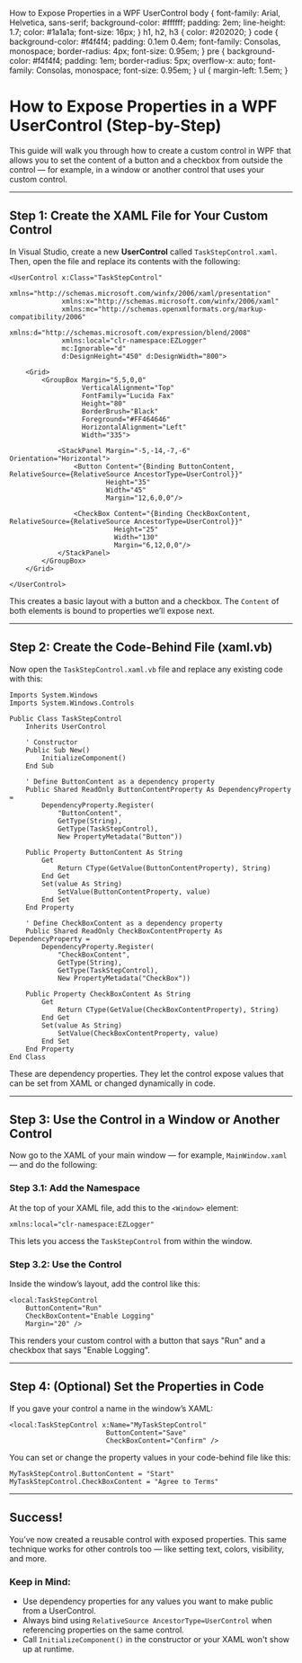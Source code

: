  How to Expose Properties in a WPF UserControl body { font-family: Arial, Helvetica, sans-serif; background-color: #ffffff; padding: 2em; line-height: 1.7; color: #1a1a1a; font-size: 16px; } h1, h2, h3 { color: #202020; } code { background-color: #f4f4f4; padding: 0.1em 0.4em; font-family: Consolas, monospace; border-radius: 4px; font-size: 0.95em; } pre { background-color: #f4f4f4; padding: 1em; border-radius: 5px; overflow-x: auto; font-family: Consolas, monospace; font-size: 0.95em; } ul { margin-left: 1.5em; }

How to Expose Properties in a WPF UserControl (Step-by-Step)
============================================================

This guide will walk you through how to create a custom control in WPF that allows you to set the content of a button and a checkbox from outside the control — for example, in a window or another control that uses your custom control.

* * *

Step 1: Create the XAML File for Your Custom Control
----------------------------------------------------

In Visual Studio, create a new **UserControl** called `TaskStepControl.xaml`. Then, open the file and replace its contents with the following:

    <UserControl x:Class="TaskStepControl"
                 xmlns="http://schemas.microsoft.com/winfx/2006/xaml/presentation"
                 xmlns:x="http://schemas.microsoft.com/winfx/2006/xaml"
                 xmlns:mc="http://schemas.openxmlformats.org/markup-compatibility/2006"
                 xmlns:d="http://schemas.microsoft.com/expression/blend/2008"
                 xmlns:local="clr-namespace:EZLogger"
                 mc:Ignorable="d"
                 d:DesignHeight="450" d:DesignWidth="800">

        <Grid>
            <GroupBox Margin="5,5,0,0"
                      VerticalAlignment="Top"
                      FontFamily="Lucida Fax"
                      Height="80"
                      BorderBrush="Black"
                      Foreground="#FF464646"
                      HorizontalAlignment="Left"
                      Width="335">

                <StackPanel Margin="-5,-14,-7,-6" Orientation="Horizontal">
                    <Button Content="{Binding ButtonContent, RelativeSource={RelativeSource AncestorType=UserControl}}"
                            Height="35"
                            Width="45"
                            Margin="12,6,0,0"/>

                    <CheckBox Content="{Binding CheckBoxContent, RelativeSource={RelativeSource AncestorType=UserControl}}"
                              Height="25"
                              Width="130"
                              Margin="6,12,0,0"/>
                </StackPanel>
            </GroupBox>
        </Grid>

    </UserControl>


This creates a basic layout with a button and a checkbox. The `Content` of both elements is bound to properties we’ll expose next.

* * *

Step 2: Create the Code-Behind File (xaml.vb)
---------------------------------------------

Now open the `TaskStepControl.xaml.vb` file and replace any existing code with this:

    Imports System.Windows
    Imports System.Windows.Controls

    Public Class TaskStepControl
        Inherits UserControl

        ' Constructor
        Public Sub New()
            InitializeComponent()
        End Sub

        ' Define ButtonContent as a dependency property
        Public Shared ReadOnly ButtonContentProperty As DependencyProperty =
            DependencyProperty.Register(
                "ButtonContent",
                GetType(String),
                GetType(TaskStepControl),
                New PropertyMetadata("Button"))

        Public Property ButtonContent As String
            Get
                Return CType(GetValue(ButtonContentProperty), String)
            End Get
            Set(value As String)
                SetValue(ButtonContentProperty, value)
            End Set
        End Property

        ' Define CheckBoxContent as a dependency property
        Public Shared ReadOnly CheckBoxContentProperty As DependencyProperty =
            DependencyProperty.Register(
                "CheckBoxContent",
                GetType(String),
                GetType(TaskStepControl),
                New PropertyMetadata("CheckBox"))

        Public Property CheckBoxContent As String
            Get
                Return CType(GetValue(CheckBoxContentProperty), String)
            End Get
            Set(value As String)
                SetValue(CheckBoxContentProperty, value)
            End Set
        End Property
    End Class


These are dependency properties. They let the control expose values that can be set from XAML or changed dynamically in code.

* * *

Step 3: Use the Control in a Window or Another Control
------------------------------------------------------

Now go to the XAML of your main window — for example, `MainWindow.xaml` — and do the following:

### Step 3.1: Add the Namespace

At the top of your XAML file, add this to the `<Window>` element:

    xmlns:local="clr-namespace:EZLogger"

This lets you access the `TaskStepControl` from within the window.

### Step 3.2: Use the Control

Inside the window’s layout, add the control like this:

    <local:TaskStepControl
        ButtonContent="Run"
        CheckBoxContent="Enable Logging"
        Margin="20" />


This renders your custom control with a button that says "Run" and a checkbox that says "Enable Logging".

* * *

Step 4: (Optional) Set the Properties in Code
---------------------------------------------

If you gave your control a name in the window’s XAML:

    <local:TaskStepControl x:Name="MyTaskStepControl"
                            ButtonContent="Save"
                            CheckBoxContent="Confirm" />


You can set or change the property values in your code-behind file like this:

    MyTaskStepControl.ButtonContent = "Start"
    MyTaskStepControl.CheckBoxContent = "Agree to Terms"


* * *

Success!
--------

You’ve now created a reusable control with exposed properties. This same technique works for other controls too — like setting text, colors, visibility, and more.

### Keep in Mind:

*   Use dependency properties for any values you want to make public from a UserControl.
*   Always bind using `RelativeSource AncestorType=UserControl` when referencing properties on the same control.
*   Call `InitializeComponent()` in the constructor or your XAML won't show up at runtime.

<!-- @nested-tags:wpf-user-control -->
